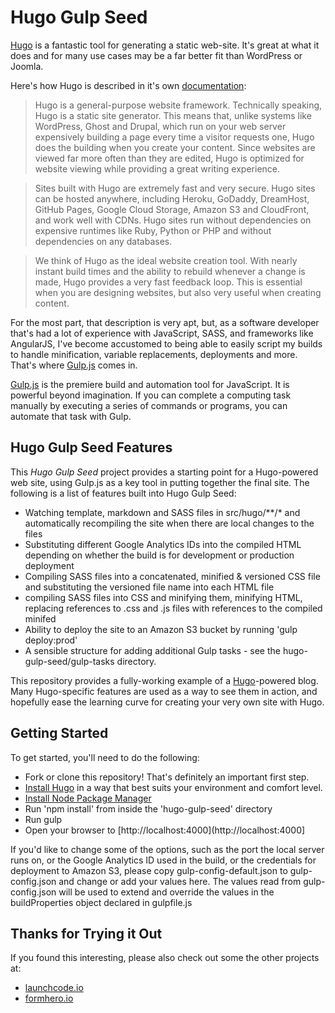 Hugo Gulp Seed
=================

[Hugo](http://gohugo.io/) is a fantastic tool for generating a static web-site. It's great at what it does and for many use cases may be a far better fit than WordPress or Joomla.

Here's how Hugo is described in it's own [documentation](http://gohugo.io/overview/introduction/): 

>Hugo is a general-purpose website framework. Technically speaking, Hugo is a static site generator. This means that, unlike systems like WordPress, Ghost and Drupal, which run on your web server expensively building a page every time a visitor requests one, Hugo does the building when you create your content. Since websites are viewed far more often than they are edited, Hugo is optimized for website viewing while providing a great writing experience.

>Sites built with Hugo are extremely fast and very secure. Hugo sites can be hosted anywhere, including Heroku, GoDaddy, DreamHost, GitHub Pages, Google Cloud Storage, Amazon S3 and CloudFront, and work well with CDNs. Hugo sites run without dependencies on expensive runtimes like Ruby, Python or PHP and without dependencies on any databases.

>We think of Hugo as the ideal website creation tool. With nearly instant build times and the ability to rebuild whenever a change is made, Hugo provides a very fast feedback loop. This is essential when you are designing websites, but also very useful when creating content.

For the most part, that description is very apt, but, as a software developer that's had a lot of experience with JavaScript, SASS, and frameworks like AngularJS, I've become accustomed to being able to easily script my builds to handle minification, variable replacements, deployments and more. That's where [Gulp.js](http://gulpjs.com/) comes in.

[Gulp.js](http://gulpjs.com/) is the premiere build and automation tool for JavaScript. It is powerful beyond imagination. If you can complete a computing task manually by executing a series of commands or programs, you can automate that task with Gulp.

Hugo Gulp Seed Features
-----------------------

This *Hugo Gulp Seed* project provides a starting point for a Hugo-powered web site, using Gulp.js as a key tool in putting together the final site. The following is a list of features built into Hugo Gulp Seed:

 - Watching template, markdown and SASS files in src/hugo/**/* and automatically recompiling the site when there are local changes to the files
 - Substituting different Google Analytics IDs into the compiled HTML depending on whether the build is for development or production deployment
 - Compiling SASS files into a concatenated, minified & versioned CSS file and substituting the versioned file name into each HTML file
 - compiling SASS files into CSS and minifying them, minifying HTML, replacing references to .css and .js files with references to the compiled minifed
 - Ability to deploy the site to an Amazon S3 bucket by running 'gulp deploy:prod'
 - A sensible structure for adding additional Gulp tasks - see the hugo-gulp-seed/gulp-tasks directory.

This repository provides a fully-working example of a [Hugo](https://github.com/spf13/hugo)-powered blog. Many
Hugo-specific features are used as a way to see them in action, and hopefully ease the learning curve for creating your
very own site with Hugo.


Getting Started
---------------

To get started, you'll need to do the following: 

 - Fork or clone this repository! That's definitely an important first step.
 - [Install Hugo](http://gohugo.io/overview/installing) in a way that best suits your environment and comfort level.
 - [Install Node Package Manager](https://docs.npmjs.com/getting-started/installing-node)
 - Run 'npm install' from inside the 'hugo-gulp-seed' directory
 - Run gulp
 - Open your browser to [http://localhost:4000](http://localhost:4000]

If you'd like to change some of the options, such as the port the local server runs on, or the Google Analytics ID used in the build, or the credentials for deployment to Amazon S3, please copy gulp-config-default.json to gulp-config.json and change or add your values here. The values read from gulp-config.json will be used to extend and override the values in the buildProperties object declared in gulpfile.js

Thanks for Trying it Out
------------------------

If you found this interesting, please also check out some the other projects at: 
       
 - [launchcode.io](http://launchcode.io)
 - [formhero.io](https://formhero.io)



